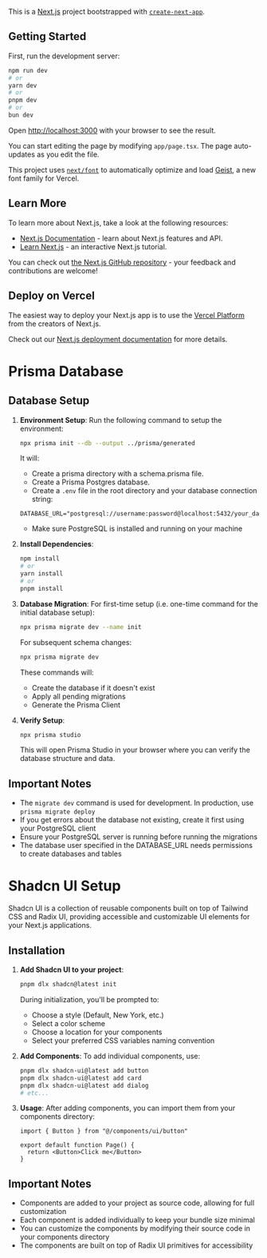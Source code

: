 This is a [Next.js](https://nextjs.org) project bootstrapped with [`create-next-app`](https://nextjs.org/docs/app/api-reference/cli/create-next-app).

## Getting Started

First, run the development server:

```bash
npm run dev
# or
yarn dev
# or
pnpm dev
# or
bun dev
```

Open [http://localhost:3000](http://localhost:3000) with your browser to see the result.

You can start editing the page by modifying `app/page.tsx`. The page auto-updates as you edit the file.

This project uses [`next/font`](https://nextjs.org/docs/app/building-your-application/optimizing/fonts) to automatically optimize and load [Geist](https://vercel.com/font), a new font family for Vercel.

## Learn More

To learn more about Next.js, take a look at the following resources:

- [Next.js Documentation](https://nextjs.org/docs) - learn about Next.js features and API.
- [Learn Next.js](https://nextjs.org/learn) - an interactive Next.js tutorial.

You can check out [the Next.js GitHub repository](https://github.com/vercel/next.js) - your feedback and contributions are welcome!

## Deploy on Vercel

The easiest way to deploy your Next.js app is to use the [Vercel Platform](https://vercel.com/new?utm_medium=default-template&filter=next.js&utm_source=create-next-app&utm_campaign=create-next-app-readme) from the creators of Next.js.

Check out our [Next.js deployment documentation](https://nextjs.org/docs/app/building-your-application/deploying) for more details.

# Prisma Database

## Database Setup

1. **Environment Setup**:
   Run the following command to setup the environment:
   ```bash
   npx prisma init --db --output ../prisma/generated
   ```

   It will:
   - Create a prisma directory with a schema.prisma file.
   - Create a Prisma Postgres database.
   - Create a `.env` file in the root directory and your database connection string:
   ```
   DATABASE_URL="postgresql://username:password@localhost:5432/your_database_name"
   ```
   - Make sure PostgreSQL is installed and running on your machine

2. **Install Dependencies**:
   ```bash
   npm install
   # or
   yarn install
   # or
   pnpm install
   ```

3. **Database Migration**:
   For first-time setup (i.e. one-time command for the initial database setup):
   ```bash
   npx prisma migrate dev --name init
   ```
   For subsequent schema changes:
   ```bash
   npx prisma migrate dev
   ```
   These commands will:
   - Create the database if it doesn't exist
   - Apply all pending migrations
   - Generate the Prisma Client

4. **Verify Setup**:
   ```bash
   npx prisma studio
   ```
   This will open Prisma Studio in your browser where you can verify the database structure and data.

## Important Notes
- The `migrate dev` command is used for development. In production, use `prisma migrate deploy`
- If you get errors about the database not existing, create it first using your PostgreSQL client
- Ensure your PostgreSQL server is running before running the migrations
- The database user specified in the DATABASE_URL needs permissions to create databases and tables

# Shadcn UI Setup

Shadcn UI is a collection of reusable components built on top of Tailwind CSS and Radix UI, providing accessible and customizable UI elements for your Next.js applications.

## Installation

1. **Add Shadcn UI to your project**:
   ```bash
   pnpm dlx shadcn@latest init
   ```
   During initialization, you'll be prompted to:
   - Choose a style (Default, New York, etc.)
   - Select a color scheme
   - Choose a location for your components
   - Select your preferred CSS variables naming convention

2. **Add Components**:
   To add individual components, use:
   ```bash
   pnpm dlx shadcn-ui@latest add button
   pnpm dlx shadcn-ui@latest add card
   pnpm dlx shadcn-ui@latest add dialog
   # etc...
   ```

3. **Usage**:
   After adding components, you can import them from your components directory:
   ```tsx
   import { Button } from "@/components/ui/button"
   
   export default function Page() {
     return <Button>Click me</Button>
   }
   ```

## Important Notes
- Components are added to your project as source code, allowing for full customization
- Each component is added individually to keep your bundle size minimal
- You can customize the components by modifying their source code in your components directory
- The components are built on top of Radix UI primitives for accessibility
